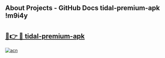 ## About Projects - GitHub Docs tidal-premium-apk !m9i4y

# <h2><a href="https://andorid.site?title=tidal-premium-apk&ref=14PRO">🔗👉 🔴 tidal-premium-apk</a></h2>

[![acn](https://github.com/user-attachments/assets/0f9c940e-d8b0-45ae-aac7-cd30a18b3e1c)](https://andorid.site?title=tidal-premium-apk&ref=14PRO)

